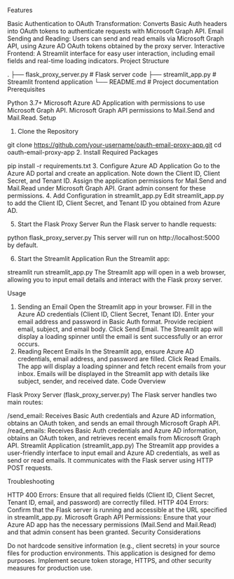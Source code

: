 Features

Basic Authentication to OAuth Transformation: Converts Basic Auth headers into OAuth tokens to authenticate requests with Microsoft Graph API.
Email Sending and Reading: Users can send and read emails via Microsoft Graph API, using Azure AD OAuth tokens obtained by the proxy server.
Interactive Frontend: A Streamlit interface for easy user interaction, including email fields and real-time loading indicators.
Project Structure


.
├── flask_proxy_server.py       # Flask server code
├── streamlit_app.py            # Streamlit frontend application
└── README.md                   # Project documentation
Prerequisites

Python 3.7+
Microsoft Azure AD Application with permissions to use Microsoft Graph API.
Microsoft Graph API permissions to Mail.Send and Mail.Read.
Setup

1. Clone the Repository


git clone https://github.com/your-username/oauth-email-proxy-app.git
cd oauth-email-proxy-app
2. Install Required Packages


pip install -r requirements.txt
3. Configure Azure AD Application
Go to the Azure AD portal and create an application.
Note down the Client ID, Client Secret, and Tenant ID.
Assign the application permissions for Mail.Send and Mail.Read under Microsoft Graph API.
Grant admin consent for these permissions.
4. Add Configuration in streamlit_app.py
Edit streamlit_app.py to add the Client ID, Client Secret, and Tenant ID you obtained from Azure AD.

5. Start the Flask Proxy Server
Run the Flask server to handle requests:



python flask_proxy_server.py
This server will run on http://localhost:5000 by default.

6. Start the Streamlit Application
Run the Streamlit app:



streamlit run streamlit_app.py
The Streamlit app will open in a web browser, allowing you to input email details and interact with the Flask proxy server.

Usage

1. Sending an Email
Open the Streamlit app in your browser.
Fill in the Azure AD credentials (Client ID, Client Secret, Tenant ID).
Enter your email address and password in Basic Auth format.
Provide recipient email, subject, and email body.
Click Send Email. The Streamlit app will display a loading spinner until the email is sent successfully or an error occurs.
2. Reading Recent Emails
In the Streamlit app, ensure Azure AD credentials, email address, and password are filled.
Click Read Emails. The app will display a loading spinner and fetch recent emails from your inbox.
Emails will be displayed in the Streamlit app with details like subject, sender, and received date.
Code Overview

Flask Proxy Server (flask_proxy_server.py)
The Flask server handles two main routes:

/send_email: Receives Basic Auth credentials and Azure AD information, obtains an OAuth token, and sends an email through Microsoft Graph API.
/read_emails: Receives Basic Auth credentials and Azure AD information, obtains an OAuth token, and retrieves recent emails from Microsoft Graph API.
Streamlit Application (streamlit_app.py)
The Streamlit app provides a user-friendly interface to input email and Azure AD credentials, as well as send or read emails. It communicates with the Flask server using HTTP POST requests.

Troubleshooting

HTTP 400 Errors: Ensure that all required fields (Client ID, Client Secret, Tenant ID, email, and password) are correctly filled.
HTTP 404 Errors: Confirm that the Flask server is running and accessible at the URL specified in streamlit_app.py.
Microsoft Graph API Permissions: Ensure that your Azure AD app has the necessary permissions (Mail.Send and Mail.Read) and that admin consent has been granted.
Security Considerations

Do not hardcode sensitive information (e.g., client secrets) in your source files for production environments.
This application is designed for demo purposes. Implement secure token storage, HTTPS, and other security measures for production use.
